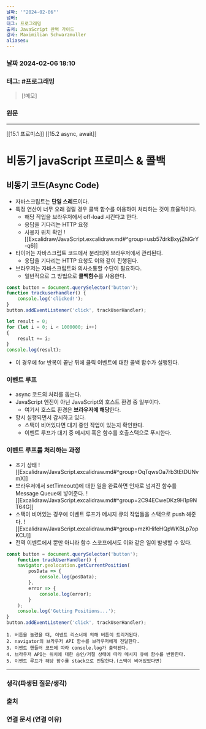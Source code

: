 ```yaml
---
날짜: '"2024-02-06"'
넘버: 
태그: 프로그래밍
출처: JavaScript 완벽 가이드
강사: Maximilian Schwarzmuller
aliases:
---
```

### 날짜  2024-02-06 18:10

### 태그: #프로그래밍 

>[!메모]
>

### 원문
---
[[15.1 프로미스]]
[[15.2 async, await]]
# 비동기 javaScript 프로미스 & 콜백
## 비동기 코드(Async Code)
- 자바스크립트는 **단일 스레드**이다.
- 특정 연산이 너무 오래 걸릴 경우 콜백 함수를 이용하여 처리하는 것이 효율적이다.
	- 해당 작업을 브라우저에서 off-load 시킨다고 한다.
	- 응답을 기다리는 HTTP 요청
	- 사용자 위치 확인
![[Excalidraw/JavaScript.excalidraw.md#^group=usb57drkBxyjZhlGrY-q6]]
- 타이머는 자바스크립트 코드에서 분리되어 브라우저에서 관리된다.
	- 응답을 기다리는 HTTP 요청도 이와 같이 진행된다.
- 브라우저는 자바스크립트와 의사소통할 수단이 필요하다.
	- 일반적으로 그 방법으로 **콜백함수**를 사용한다.
```js
const button = document.querySelector('button');
function trackuserhandler() {
	console.log('clicked!');
}
button.addEventListener('click', trackUserHandler);

let result = 0;
for (let i = 0; i < 1000000; i++)
{
	result += i;
}
console.log(result);
```
- 이 경우에 for 반복이 끝난 뒤에 클릭 이벤트에 대한 콜백 함수가 실행된다.
### 이벤트 루프
- async 코드의 처리를 돕는다.
- JavaScript 엔진이 아닌 JavaScript의 호스트 환경 중 일부이다.
	- 여기서 호스트 환경은 **브라우저에 해당**한다.
- 항시 실행되면서 감시하고 있다.
	- 스택이 비어있다면 대기 중인 작업이 있는지 확인한다.
	- 이벤트 루프가 대기 중 메시지 혹은 함수를 호출스택으로 푸시한다.
### 이벤트 루프를 처리하는 과정
- 초기 상태
![[Excalidraw/JavaScript.excalidraw.md#^group=OqTqwsOa7rb3tEtDUNvmX]]
- 브라우저에서 setTimeout()에 대한 일을 완료하면 인자로 넘겨진 함수를 Message Queue에 넣어준다.
![[Excalidraw/JavaScript.excalidraw.md#^group=2C94ECweDKz9H1p9NT64G]]
- 스택이 비어있는 경우에 이벤트 루프가 메시지 큐의 작업들을 스택으로 push 해준다.
![[Excalidraw/JavaScript.excalidraw.md#^group=mzKHifeHQpWKBLp7opKCU]]
- 전역 이벤트에서 뿐만 아니라 함수 스코프에서도 이와 같은 일이 발생할 수 있다.
```js
const button = document.querySelector('button');
	function trackUserHandler() {
	navigator.geolocation.getCurrentPosition(
		posData => {
			console.log(posData);
		},
		error => {
			console.log(error);
		}
	);
	console.log('Getting Positions...');
}
button.addEventListener('click', trackUserHandler);
```
```
1. 버튼을 눌렀을 때, 이벤트 리스너에 의해 버튼이 트리거된다.
2. navigator의 브라우저 API 함수를 브라우저에게 전달한다.
3. 이벤트 핸들러 코드에 따라 console.log가 출력된다. 
4. 브라우저 API는 위치에 대한 승인/거절 상태에 따라 메시지 큐에 함수를 반환한다.
5. 이벤트 루프가 해당 함수를 stack으로 전달한다.(스택이 비어있었다면)
```


---
### 생각(파생된 질문/생각)

### 출처

### 연결 문서 (연결 이유)
